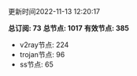 更新时间2022-11-13 12:20:17

**总订阅: 73**
**总节点: 1017**
**有效节点: 385**
- v2ray节点: 224
- trojan节点: 96
- ss节点: 65
